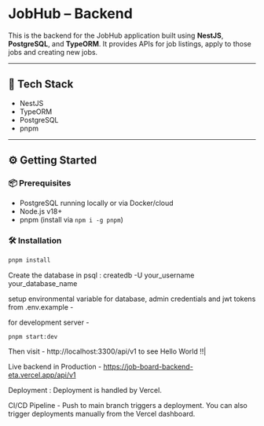 # JobHub – Backend

This is the backend for the JobHub application built using **NestJS**, **PostgreSQL**, and **TypeORM**. It provides APIs for job listings, apply to those jobs and creating new jobs.

---

## 🧰 Tech Stack

- NestJS
- TypeORM
- PostgreSQL
- pnpm

---

## ⚙️ Getting Started

### 📦 Prerequisites

- PostgreSQL running locally or via Docker/cloud
- Node.js v18+
- pnpm (install via `npm i -g pnpm`)

### 🛠 Installation

```bash
pnpm install
```

Create the database in psql : createdb -U your_username your_database_name

setup environmental variable for database, admin credentials and jwt tokens from .env.example -

for development server - 

```
pnpm start:dev
```

Then visit - http://localhost:3300/api/v1 to see Hello World !!|

Live backend in Production - https://job-board-backend-eta.vercel.app/api/v1

Deployment : Deployment is handled by Vercel.

CI/CD Pipeline - Push to main branch triggers a deployment. You can also trigger deployments manually from the Vercel dashboard.

